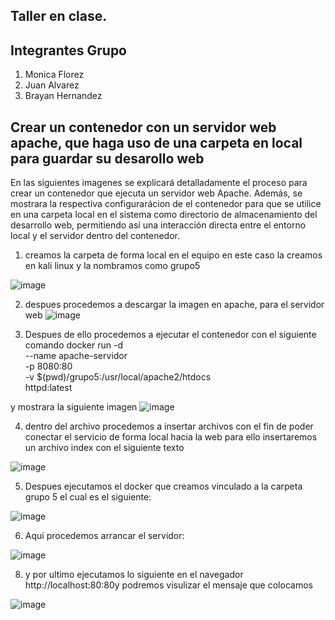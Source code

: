 ## Taller en clase.
## Integrantes Grupo

1. Monica Florez
2. Juan Alvarez
3. Brayan Hernandez

## Crear un contenedor con un servidor web apache, que haga uso de una carpeta en local para guardar su desarollo web

En las siguientes  imagenes se explicará detalladamente el proceso para crear un contenedor que ejecuta un servidor web Apache. Además, se mostrara la respectiva configurarácion de  el contenedor para que se utilice en una carpeta local en el sistema como directorio de almacenamiento del desarrollo web, permitiendo así una interacción directa entre el entorno local y el servidor dentro del contenedor.


1. creamos la carpeta de forma local en el equipo en este caso la creamos en kali linux  y la nombramos  como grupo5

![image](https://github.com/user-attachments/assets/efc86b16-ffd3-481a-949e-cba953e427a0)

2. despues procedemos a descargar la imagen en apache, para el servidor web
![image](https://github.com/user-attachments/assets/44f3c438-c5f9-49f9-9327-ddb224075366)


3. Despues de ello procedemos a ejecutar el contenedor con el siguiente comando
docker run -d \
  --name apache-servidor \
  -p 8080:80 \
  -v $(pwd)/grupo5:/usr/local/apache2/htdocs \
  httpd:latest

y mostrara la siguiente imagen
![image](https://github.com/user-attachments/assets/2c3cccb8-f415-4aef-9601-d5587668e54f)

4. dentro del archivo  procedemos a insertar archivos con el fin de poder conectar el servicio de forma local hacia la web para ello insertaremos un archivo index con el siguiente texto

![image](https://github.com/user-attachments/assets/540ede8a-5388-4ee2-b0df-d6240250d816)

5. Despues ejecutamos el docker que creamos  vinculado a la carpeta grupo 5 el cual es el siguiente:

![image](https://github.com/user-attachments/assets/42c6be63-7174-40b3-b930-69781e5e0e37)

6. Aqui procedemos arrancar el servidor:

![image](https://github.com/user-attachments/assets/6dc73b94-5210-45c3-9bd7-1d1926f9e7d0)



8. y por ultimo ejecutamos lo siguiente en el navegador http://localhost:80:80y podremos visulizar el mensaje que colocamos

![image](https://github.com/user-attachments/assets/c0a8927f-94e8-4840-974d-82c0c1debd7e)

























